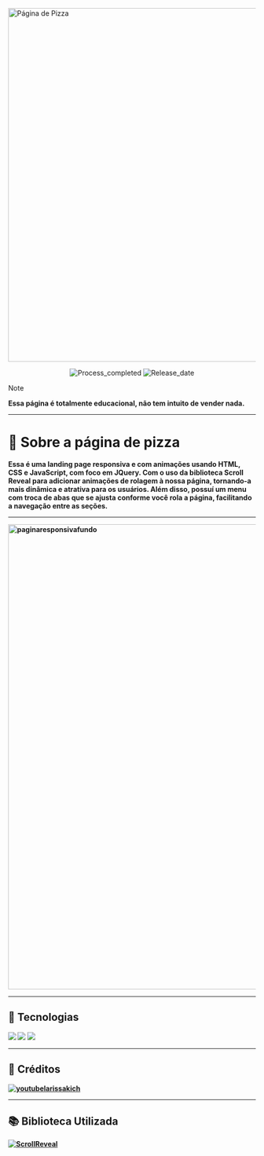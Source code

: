 <img width="1280" height="720" alt="Página de Pizza" src="https://github.com/user-attachments/assets/d831cc7c-76b0-47af-ac02-d30d36ef5068" />
<p align="center">
        <img 
            alt="Process_completed" 
            title="Processo" 
            src="https://img.shields.io/badge/Process-Completed-F5C401"
        />
          <img 
            alt="Release_date" 
            title="Release_date" 
            src="https://img.shields.io/badge/Release date-August-F5A700"
        />
    </a>
</p>



> [!NOTE]
> <strong> Essa página é totalmente educacional, não tem intuito de vender nada.
---
# 🍕 Sobre a página de pizza 

Essa é uma landing page responsiva e com animações usando HTML, CSS e JavaScript, com foco em JQuery. Com o uso da biblioteca Scroll Reveal para adicionar animações de rolagem à nossa página, tornando-a mais dinâmica e atrativa para os usuários.
Além disso, possuí um menu com troca de abas que se ajusta conforme você rola a página, facilitando a navegação entre as seções.

---
<img width="1902" height="947" alt="paginaresponsivafundo" src="https://github.com/user-attachments/assets/4642644f-522d-43b5-99b4-564f5e14d993" />

---
## 🔌 Tecnologias

<div>
  <img src="https://img.shields.io/badge/HTML-db322c?style=for-the-badge&logo=html5&logoColor=white">
  <img src="https://img.shields.io/badge/JavaScript-ffe605?style=for-the-badge&logo=javascript&logoColor=black">
  <img src="https://img.shields.io/badge/CSS-dbaa2c?&style=for-the-badge&logo=css&logoColor=white">
</div>

---
## 🎥 Créditos

<a href="https://www.youtube.com/watch?v=8V3mw1w6h0U&ab_channel=LarissaKich">
        <img 
            alt="youtubelarissakich" 
            title="Video-Larissa-Kich" 
            src="https://custom-icon-badges.demolab.com/badge/-YoutubeLarissaKich-CA6822?style=for-the-badge&logo=youtube&logoColor=white"
        />
</a>

---
## 📚 Biblioteca Utilizada
<a href="https://scrollrevealjs.org/api/rotate.html">
        <img 
            alt="ScrollReveal" 
            title="ScrollReveal" 
            src="https://img.shields.io/badge/Scroll%20Reveal%20-F56533"
        />
</a>
